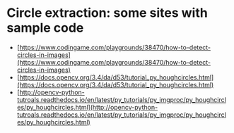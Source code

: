 # Circle extraction: some sites with sample code

- [https://www.codingame.com/playgrounds/38470/how-to-detect-circles-in-images](https://www.codingame.com/playgrounds/38470/how-to-detect-circles-in-images)
- [https://docs.opencv.org/3.4/da/d53/tutorial_py_houghcircles.html](https://docs.opencv.org/3.4/da/d53/tutorial_py_houghcircles.html)
- [http://opencv-python-tutroals.readthedocs.io/en/latest/py_tutorials/py_imgproc/py_houghcircles/py_houghcircles.html](http://opencv-python-tutroals.readthedocs.io/en/latest/py_tutorials/py_imgproc/py_houghcircles/py_houghcircles.html)
